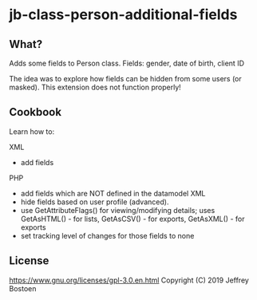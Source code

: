 # jb-class-person-additional-fields

## What?
Adds some fields to Person class.
Fields: gender, date of birth, client ID

The idea was to explore how fields can be hidden from some users (or masked).
This extension does not function properly!

## Cookbook

Learn how to:

XML
- add fields

PHP
- add fields which are NOT defined in the datamodel XML
- hide fields based on user profile (advanced). 
- use GetAttributeFlags() for viewing/modifying details; uses GetAsHTML() - for lists, GetAsCSV() - for exports, GetAsXML() - for exports 
- set tracking level of changes for those fields to none

## License
https://www.gnu.org/licenses/gpl-3.0.en.html
Copyright (C) 2019 Jeffrey Bostoen
